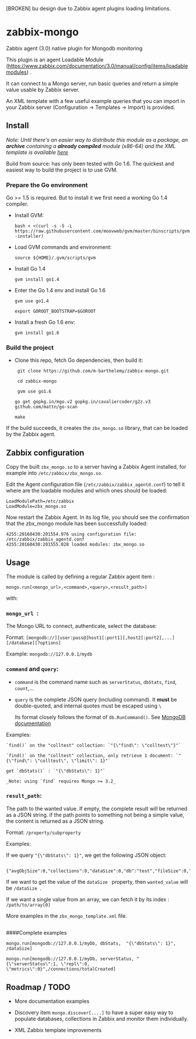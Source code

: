 [BROKEN] bu design due to Zabbix agent plugins loading limitations.

# zabbix-mongo
Zabbix agent (3.0) native plugin for Mongodb monitoring

This plugin is an agent Loadable Module (https://www.zabbix.com/documentation/3.0/manual/config/items/loadablemodules) .

It can connect to a Mongo server, run basic queries and return a simple value usable by Zabbix server.

An XML template with a few useful example queries that you can import in your Zabbix server (Configuration -> Templates -> Import) is provided.



## Install

_Note: Until there's an easier way to distribute this module as a package, an **archive** containing a **already compiled** module (x86-64) and the XML template is available [here](https://share.zabbix.com/component/mtree/dir-libraries/zabbix-loadable-modules/mongodb-monitoring-loadable-module?Itemid=_)_

Build from source: has only been tested with Go 1.6. 
The quickest and easiest way to build the project is to use GVM.

### Prepare the Go environment
Go >= 1.5 is required. But to install it we first need a working Go 1.4 compiler.


 - Install GVM:

   `bash < <(curl -s -S -L https://raw.githubusercontent.com/moovweb/gvm/master/binscripts/gvm-installer)`

 - Load GVM commands and environment:

   `source ${HOME}/.gvm/scripts/gvm`

 - Install Go 1.4

   `gvm install go1.4`

 - Enter the Go 1.4 env and install Go 1.6

   `gvm use go1.4`

    `export GOROOT_BOOTSTRAP=$GOROOT`

 - Install a fresh Go 1.6 env:

   `gvm install go1.6`
   

### Build the project
 
 - Clone this repo, fetch Go dependencies, then build it:

   ` git clone https://github.com/m-barthelemy/zabbix-mongo.git`

   ` cd zabbix-mongo`

   ` gvm use go1.6`

   `go get gopkg.in/mgo.v2 gopkg.in/cavaliercoder/g2z.v3 github.com/mattn/go-scan`

   `make`


If the build succeeds, it creates the `zbx_mongo.so` library, that can be loaded by the Zabbix agent.


## Zabbix configuration

Copy the built `zbx_mongo.so` to a server having a Zabbix Agent installed, for example into `/etc/zabbix/zbx_mongo.so`.

Edit the Agent configuration file (`/etc/zabbix/zabbix_agentd.conf`) to tell it where are the loadable modules and which ones should be loaded:

    LoadModulePath=/etc/zabbix
    LoadModule=zbx_mongo.so

Now restart the Zabbix Agent. In its log file, you should see the confirmation that the zbx_mongo module has been successfully loaded:

    4255:20160430:201554.976 using configuration file: /etc/zabbix/zabbix_agentd.conf
    4255:20160430:201555.028 loaded modules: zbx_mongo.so


## Usage

The module is called by defining a regular Zabbix agent item :

`mongo.run[<mongo_url>,<command>,<query>,<result_path>]`

with:


### `mongo_url `:

The Mongo URL to connect, authenticate, select the database:

 Format: `[mongodb://][user:pass@]host1[:port1][,host2[:port2],...][/database][?options]`

 Example: `mongodb://127.0.0.1/mydb`
 



### `command` and `query`: 

 - `command` is the command name such as `serverStatus`, `dbStats`, `find`, `count`,...

 -  `query` is the complete JSON query (including command). It **must** be double-quoted, and internal quotes must be escaped using `\`

     Its format closely follows the format of `db.RunCommand()`. See [MongoDB documentation](https://docs.mongodb.org/manual/reference/command/)


 


 Examples:

    `find()` on the "colltest" collection: `"{\"find\": \"colltest\"}"`

    `find()` on the "colltest" collection, only retrieve 1 document: `"{\"find\": \"colltest\", \"limit\": 1}"`

    get `dbStats()` : `"{\"dbStats\": 1}"`

    _Note: using `find` requires Mongo >= 3.2_

 


### `result_path`:

The path to the wanted value. If empty, the complete result will be returned as a JSON string. if the path points to something not being a simple value, the content is returned as a JSON string.

 Format: `/property/subproperty`
 
 Examples:
 
 If we query `"{\"dbStats\": 1}"`, we get the following JSON object:
 
     {"avgObjSize":0,"collections":0,"dataSize":0,"db":"test","fileSize":0,"indexSize":0,"indexes":0,"numExtents":0,"objects":0,"ok":1,"storageSize":0}

 If we want to get the value of the `dataSize ` property, then `wanted_value` will be `/dataSize `.

 If we want a single value from an array, we can fetch it by its index : `/path/to/array[0]`

 More examples in the `zbx_mongo_template.xml` file.

## 


####Complete examples 

`mongo.run[mongodb://127.0.0.1/myDb, dbStats,  "{\"dbStats\": 1}", /dataSize]`

`mongo.run[mongodb://127.0.0.1/myDb, serverStatus, "{\"serverStatus\":1, \"repl\":0, \"metrics\":0}",/connections/totalCreated]`


## Roadmap / TODO
 
 - More documentation examples

 - Discovery item `mongo.discover[....]` to have a super easy way to populate databases, collections in Zabbix and monitor them individually.

 - XML Zabbix template improvements
